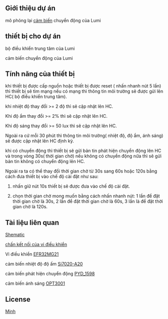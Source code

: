 ## Giới thiệu dự án

mô phỏng lại [cảm biến](https://support.lumi.vn/vi/cam-bien/huongdansudung/Cam-bien-chuyen-dong-V2/zigbee) chuyển động của Lumi

## thiết bị cho dự án

bộ điều khiển trung tâm của Lumi

cảm biến chuyển động của Lumi

## Tính năng của thiết bị

khi thiết bị được cấp nguồn hoặc thiết bị được reset ( nhấn nhanh nút 5 lần) thì thiết bị sẽ tìm mạng nếu có mạng thì thông tin môi trường sẽ được gửi lên HC( bộ điều khiển trung tâm).

khi nhiệt độ thay đổi >= 2 độ thì sẽ cập nhật lên HC.

Khi độ ẩm thay đổi >= 2% thì sẽ cập nhật lên HC.

Khi độ sáng thay đổi >= 50 lux thì sẽ cập nhật lên HC.

Ngoài ra cứ mỗi 30 phút thì thông tin môi trường( nhiệt độ, độ ẩm, ánh sáng) sẽ được cập nhật lên HC định kỳ.

khi có chuyển động thì thiết bị sẽ gửi bản tin phát hiện chuyển động lên HC và trong vòng 30s( thời gian chờ) nếu không có chuyển động nữa thì sẽ gửi bản tin không có chuyển động lên HC.

Ngoài ra ta có thể thay đổi thời gian chờ từ 30s sang 60s hoặc 120s bằng cách đưa thiết bị vào chế độ cài đặt như sau:

1. nhấn giữ nút 10s thiết bị sẽ được đưa vào chế độ cài đặt.

2. chọn thời gian chờ mong muốn bằng cách nhấn nhanh nút: 1 lần để đặt thời gian chờ là 30s, 2 lần để đặt thời gian chờ là 60s, 3 lần là để đặt thời gian chờ là 120s.

## Tài liệu liên quan

[Shematic](https://drive.google.com/file/d/1pZEHfyz2SdoXUbwfalxSU4zjZ-CfnRDe/view?usp=sharing)

[chấn kết nối của vi điều khiển](https://drive.google.com/file/d/1T3HCKvqfHSwt5-0M5fZgJe2qGoGOFFFR/view?usp=sharing)

Vi điều khiển [EFR32MG21](https://www.silabs.com/documents/public/data-sheets/efr32mg21-datasheet.pdf)

cảm biến nhiệt độ độ ấm [Si7020-A20](https://www.mouser.vn/datasheet/2/368/Si7020_A20-1397999.pdf)

cảm biến phát hiện chuyển động [PYD_1598](https://drive.google.com/file/d/1yJATXAYuIUl-gEuYZKAJlrFg8mgOn6yZ/view?usp=sharing)

cảm biến ánh sáng [OPT3001](https://www.ti.com/lit/ds/symlink/opt3001.pdf?ts=1703441103966&ref_url=https%253A%252F%252Fwww.ti.com%252Fproduct%252FOPT3001)

## License

[Minh](https://www.facebook.com/MinhShadows)
